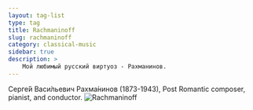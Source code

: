 ```yaml
---
layout: tag-list
type: tag
title: Rachmaninoff
slug: rachmaninoff
category: classical-music
sidebar: true
description: >
    Мой любимый русский виртуоз - Рахманинов.
---
```

Серге́й Васи́льевич Рахма́нинов (1873-1943), Post Romantic composer, pianist, and conductor.
![Rachmaninoff](https://cdn.britannica.com/05/9605-050-9DED9C25/Sergey-Rachmaninoff.jpg)